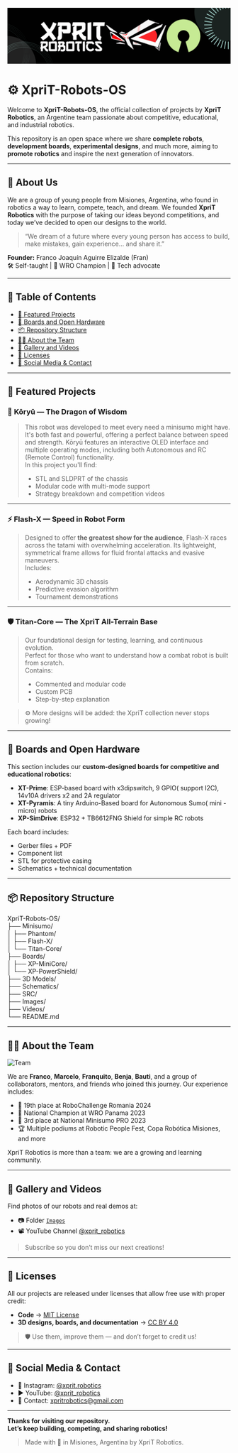 ![Logo](Github_Docs/Header.png)

# ⚙️ XpriT-Robots-OS

Welcome to **XpriT-Robots-OS**, the official collection of projects by **XpriT Robotics**, an Argentine team passionate about competitive, educational, and industrial robotics.

This repository is an open space where we share **complete robots**, **development boards**, **experimental designs**, and much more, aiming to **promote robotics** and inspire the next generation of innovators.

---

## 🌟 About Us

We are a group of young people from Misiones, Argentina, who found in robotics a way to learn, compete, teach, and dream. We founded **XpriT Robotics** with the purpose of taking our ideas beyond competitions, and today we’ve decided to open our designs to the world.

> “We dream of a future where every young person has access to build, make mistakes, gain experience... and share it.”

**Founder:** Franco Joaquín Aguirre Elizalde (Fran)  
🛠️ Self-taught | 🤖 WRO Champion | 🚀 Tech advocate

---

## 📁 Table of Contents

* [🤖 Featured Projects](#-featured-projects)
* [🔧 Boards and Open Hardware](#-boards-and-open-hardware)
* [📦 Repository Structure](#-repository-structure)
* [🧑‍💻 About the Team](#-about-the-team)
* [📸 Gallery and Videos](#-gallery-and-videos)
* [📜 Licenses](#-licenses)
* [📲 Social Media & Contact](#-social-media--contact)

---

## 🤖 Featured Projects



### 🐍 **Kōryū** — The Dragon of Wisdom
> This robot was developed to meet every need a minisumo might have. It's both fast and powerful, offering a perfect balance between speed and strength. Kōryū features an interactive OLED interface and multiple operating modes, including both Autonomous and RC (Remote Control) functionality.  
> In this project you'll find:
> - STL and SLDPRT of the chassis
> - Modular code with multi-mode support
> - Strategy breakdown and competition videos


---

### ⚡ **Flash-X** — Speed in Robot Form

> Designed to offer **the greatest show for the audience**, Flash-X races across the tatami with overwhelming acceleration. Its lightweight, symmetrical frame allows for fluid frontal attacks and evasive maneuvers.  
> Includes:
> - Aerodynamic 3D chassis  
> - Predictive evasion algorithm  
> - Tournament demonstrations

---

### 🛡️ **Titan-Core** — The XpriT All-Terrain Base

> Our foundational design for testing, learning, and continuous evolution.  
> Perfect for those who want to understand how a combat robot is built from scratch.  
> Contains:
> - Commented and modular code  
> - Custom PCB  
> - Step-by-step explanation

> ⚙️ More designs will be added: the XpriT collection never stops growing!

---

## 🔧 Boards and Open Hardware

This section includes our **custom-designed boards for competitive and educational robotics**:

- **XT-Prime**: ESP-based board with x3dipswitch, 9 GPIO( support I2C), 14v10A drivers x2 and 2A regulator  
- **XT-Pyramis**: A tiny Arduino-Based board for Autonomous Sumo( mini - micro) robots  
- **XP-SimDrive**: ESP32 + TB6612FNG Shield for simple RC robots

Each board includes:
- Gerber files + PDF  
- Component list  
- STL for protective casing  
- Schematics + technical documentation

---

## 📦 Repository Structure

XpriT-Robots-OS/  
├── Minisumo/  
│ ├── Phantom/  
│ ├── Flash-X/  
│ └── Titan-Core/  
├── Boards/  
│ ├── XP-MiniCore/  
│ └── XP-PowerShield/  
├── 3D Models/  
├── Schematics/  
├── SRC/  
├── Images/  
├── Videos/  
└── README.md  


---

## 🧑‍💻 About the Team

![Team](Images/team_photo.jpg)

We are **Franco**, **Marcelo**, **Franquito**, **Benja**, **Bauti**, and a group of collaborators, mentors, and friends who joined this journey. Our experience includes:

- 🥉 19th place at RoboChallenge Romania 2024  
- 🥇 National Champion at WRO Panama 2023  
- 🥉 3rd place at National Minisumo PRO 2023  
- 🏆 Multiple podiums at Robotic People Fest, Copa Robótica Misiones, and more

XpriT Robotics is more than a team: we are a growing and learning community.

---

## 📸 Gallery and Videos

Find photos of our robots and real demos at:

- 📷 Folder [`Images`](./Images)  
- 📽️ YouTube Channel [@xprit_robotics](https://youtube.com/@xprit_robotics)

> Subscribe so you don’t miss our next creations!

---

## 📜 Licenses

All our projects are released under licenses that allow free use with proper credit:

- **Code** → [MIT License](./LICENSE)  
- **3D designs, boards, and documentation** → [CC BY 4.0](https://creativecommons.org/licenses/by/4.0/)

> 🛡️ Use them, improve them — and don’t forget to credit us!

---

## 📲 Social Media & Contact

- 📸 Instagram: [@xprit.robotics](https://www.instagram.com/xprit_robotics/)  
- ▶️ YouTube: [@xprit_robotics](https://youtube.com/@xprit_robotics)  
- 📧 Contact: xpritrobotics@gmail.com

---

**Thanks for visiting our repository.**  
**Let’s keep building, competing, and sharing robotics!**

> Made with 💙 in Misiones, Argentina by XpriT Robotics.
